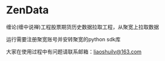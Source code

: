 # ZenData
缠论(缠中说禅)工程股票期货历史数据拉取工程，从聚宽上拉取数据

运行需要注册聚宽账号并安转聚宽的python sdk库

大家在使用过程中有问题请联系邮箱：liaoshuilv@163.com
